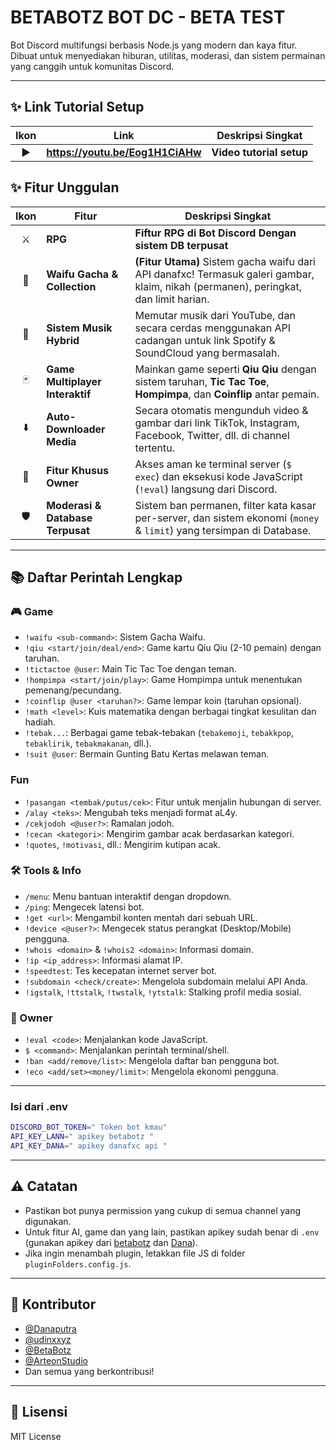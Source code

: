 # BETABOTZ BOT DC - BETA TEST

Bot Discord multifungsi berbasis Node.js yang modern dan kaya fitur. Dibuat untuk menyediakan hiburan, utilitas, moderasi, dan sistem permainan yang canggih untuk komunitas Discord.

---
## ✨ Link Tutorial Setup

| Ikon | Link                               | Deskripsi Singkat                                                                                                |
| :--: | ----------------------------------- | ---------------------------------------------------------------------------------------------------------------- |
|  ▶️  | **https://youtu.be/Eog1H1CiAHw** | **Video tutorial setup** |
 

## ✨ Fitur Unggulan

| Ikon | Fitur                               | Deskripsi Singkat                                                                                                |
| :--: | ----------------------------------- | ---------------------------------------------------------------------------------------------------------------- |
|  ⚔️  | **RPG** | **Fiftur RPG di Bot Discord Dengan sistem DB terpusat** |
|  💖  | **Waifu Gacha & Collection** | **(Fitur Utama)** Sistem gacha waifu dari API danafxc! Termasuk galeri gambar, klaim, nikah (permanen), peringkat, dan limit harian. |
|  🎵  | **Sistem Musik Hybrid** | Memutar musik dari YouTube, dan secara cerdas menggunakan API cadangan untuk link Spotify & SoundCloud yang bermasalah. |
|  🃏  | **Game Multiplayer Interaktif** | Mainkan game seperti **Qiu Qiu** dengan sistem taruhan, **Tic Tac Toe**, **Hompimpa**, dan **Coinflip** antar pemain.    |
|  ⬇️  | **Auto-Downloader Media** | Secara otomatis mengunduh video & gambar dari link TikTok, Instagram, Facebook, Twitter, dll. di channel tertentu. |
|  👑  | **Fitur Khusus Owner** | Akses aman ke terminal server (`$ exec`) dan eksekusi kode JavaScript (`!eval`) langsung dari Discord.        |
|  🛡️  | **Moderasi & Database Terpusat** | Sistem ban permanen, filter kata kasar per-server, dan sistem ekonomi (`money` & `limit`) yang tersimpan di Database. |

---

## 📚 Daftar Perintah Lengkap

### 🎮 Game
- `!waifu <sub-command>`: Sistem Gacha Waifu.
- `!qiu <start/join/deal/end>`: Game kartu Qiu Qiu (2-10 pemain) dengan taruhan.
- `!tictactoe @user`: Main Tic Tac Toe dengan teman.
- `!hompimpa <start/join/play>`: Game Hompimpa untuk menentukan pemenang/pecundang.
- `!coinflip @user <taruhan?>`: Game lempar koin (taruhan opsional).
- `!math <level>`: Kuis matematika dengan berbagai tingkat kesulitan dan hadiah.
- `!tebak...`: Berbagai game tebak-tebakan (`tebakemoji`, `tebakkpop`, `tebaklirik`, `tebakmakanan`, dll.).
- `!suit @user`: Bermain Gunting Batu Kertas melawan teman.

### Fun
- `!pasangan <tembak/putus/cek>`: Fitur untuk menjalin hubungan di server.
- `/alay <teks>`: Mengubah teks menjadi format aL4y.
- `/cekjodoh <@user?>`: Ramalan jodoh.
- `!cecan <kategori>`: Mengirim gambar acak berdasarkan kategori.
- `!quotes`, `!motivasi`, dll.: Mengirim kutipan acak.

### 🛠️ Tools & Info
- `/menu`: Menu bantuan interaktif dengan dropdown.
- `/ping`: Mengecek latensi bot.
- `!get <url>`: Mengambil konten mentah dari sebuah URL.
- `!device <@user?>`: Mengecek status perangkat (Desktop/Mobile) pengguna.
- `!whois <domain>` & `!whois2 <domain>`: Informasi domain.
- `!ip <ip_address>`: Informasi alamat IP.
- `!speedtest`: Tes kecepatan internet server bot.
- `!subdomain <check/create>`: Mengelola subdomain melalui API Anda.
- `!igstalk`, `!ttstalk`, `!twstalk`, `!ytstalk`: Stalking profil media sosial.

### 👑 Owner
- `!eval <code>`: Menjalankan kode JavaScript.
- `$ <command>`: Menjalankan perintah terminal/shell.
- `!ban <add/remove/list>`: Mengelola daftar ban pengguna bot.
- `!eco <add/set><money/limit>`: Mengelola ekonomi pengguna.

---

### Isi dari .env

  ```bash
DISCORD_BOT_TOKEN=" Token bot kmau"
API_KEY_LANN=" apikey betabotz "
API_KEY_DANA=" apikey danafxc api "
  ```
---

## ⚠️ Catatan

- Pastikan bot punya permission yang cukup di semua channel yang digunakan.
- Untuk fitur AI, game dan yang lain, pastikan apikey sudah benar di `.env` (gunakan apikey dari [betabotz](https://api.betabotz.eu.org/) dan [Dana](https://api.danafxc.my.id/)).
- Jika ingin menambah plugin, letakkan file JS di folder `pluginFolders.config.js`.

---

## 👥 Kontributor

- [@Danaputra](https://github.com/DanaPutra133)
- [@udinxxyz](https://github.com/udinxxyz)
- [@BetaBotz](https://github.com/ERLANRAHMAT)
- [@ArteonStudio](https://arteonstudio.site)
- Dan semua yang berkontribusi!

---

## 📄 Lisensi

MIT License
